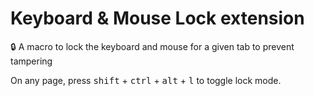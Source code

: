 # Keyboard & Mouse Lock extension

🔒 A macro to lock the keyboard and mouse for a given tab to prevent tampering

On any page, press <kbd>shift</kbd> + <kbd>ctrl</kbd> + <kbd>alt</kbd> + <kbd>l</kbd> to toggle lock mode.
